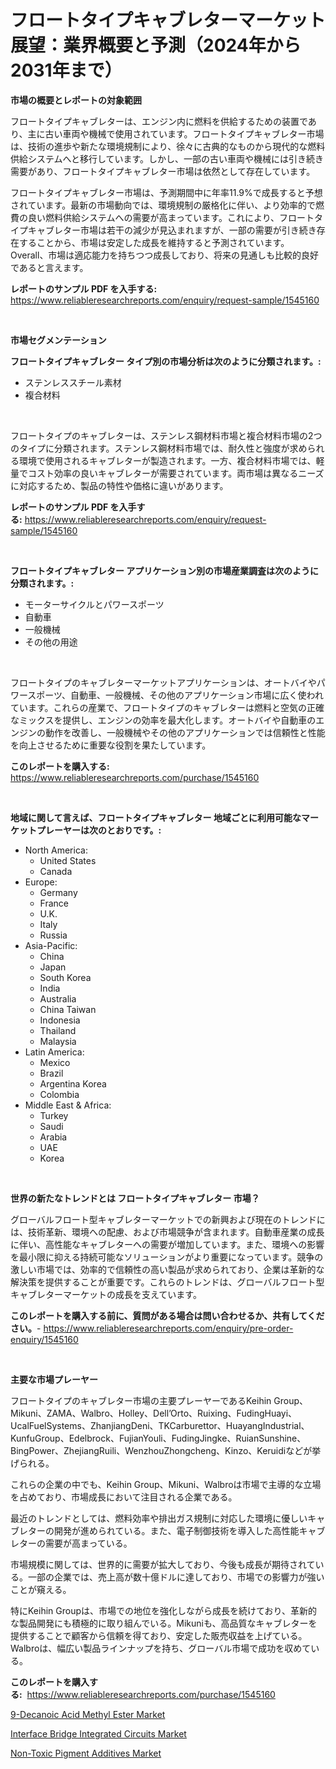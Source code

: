 <p><h1>フロートタイプキャブレターマーケット展望：業界概要と予測（2024年から2031年まで）</h1></p><p><strong>市場の概要とレポートの対象範囲</strong></p>
<p><p>フロートタイプキャブレターは、エンジン内に燃料を供給するための装置であり、主に古い車両や機械で使用されています。フロートタイプキャブレター市場は、技術の進歩や新たな環境規制により、徐々に古典的なものから現代的な燃料供給システムへと移行しています。しかし、一部の古い車両や機械には引き続き需要があり、フロートタイプキャブレター市場は依然として存在しています。</p><p>フロートタイプキャブレター市場は、予測期間中に年率11.9%で成長すると予想されています。最新の市場動向では、環境規制の厳格化に伴い、より効率的で燃費の良い燃料供給システムへの需要が高まっています。これにより、フロートタイプキャブレター市場は若干の減少が見込まれますが、一部の需要が引き続き存在することから、市場は安定した成長を維持すると予測されています。Overall、市場は適応能力を持ちつつ成長しており、将来の見通しも比較的良好であると言えます。</p></p>
<p><strong>レポートのサンプル PDF を入手する:</strong> <a href="https://www.reliableresearchreports.com/enquiry/request-sample/1545160">https://www.reliableresearchreports.com/enquiry/request-sample/1545160</a></p>
<p>&nbsp;</p>
<p><strong>市場セグメンテーション</strong></p>
<p><strong>フロートタイプキャブレター タイプ別の市場分析は次のように分類されます。:</strong></p>
<p><ul><li>ステンレススチール素材</li><li>複合材料</li></ul></p>
<p>&nbsp;</p>
<p><p>フロートタイプのキャブレターは、ステンレス鋼材料市場と複合材料市場の2つのタイプに分類されます。ステンレス鋼材料市場では、耐久性と強度が求められる環境で使用されるキャブレターが製造されます。一方、複合材料市場では、軽量でコスト効率の良いキャブレターが需要されています。両市場は異なるニーズに対応するため、製品の特性や価格に違いがあります。</p></p>
<p><strong>レポートのサンプル PDF を入手する:</strong>&nbsp;<a href="https://www.reliableresearchreports.com/enquiry/request-sample/1545160">https://www.reliableresearchreports.com/enquiry/request-sample/1545160</a></p>
<p>&nbsp;</p>
<p><strong> フロートタイプキャブレター アプリケーション別の市場産業調査は次のように分類されます。:</strong></p>
<p><ul><li>モーターサイクルとパワースポーツ</li><li>自動車</li><li>一般機械</li><li>その他の用途</li></ul></p>
<p>&nbsp;</p>
<p><p>フロートタイプのキャブレターマーケットアプリケーションは、オートバイやパワースポーツ、自動車、一般機械、その他のアプリケーション市場に広く使われています。これらの産業で、フロートタイプのキャブレターは燃料と空気の正確なミックスを提供し、エンジンの効率を最大化します。オートバイや自動車のエンジンの動作を改善し、一般機械やその他のアプリケーションでは信頼性と性能を向上させるために重要な役割を果たしています。</p></p>
<p><strong>このレポートを購入する:</strong>&nbsp; <a href="https://www.reliableresearchreports.com/purchase/1545160">https://www.reliableresearchreports.com/purchase/1545160</a></p>
<p>&nbsp;</p>
<p><strong>地域に関して言えば、フロートタイプキャブレター 地域ごとに利用可能なマーケットプレーヤーは次のとおりです。:</strong></p>
<p><ul>
    <li>
        North America:
        <ul>
            <li>United States</li>
            <li>Canada</li>
        </ul>
    </li>
    <li>
        Europe:
        <ul>
            <li>Germany</li>
            <li>France</li>
            <li>U.K.</li>
            <li>Italy</li>
            <li>Russia</li>
        </ul>
    </li>
    <li>
        Asia-Pacific:
        <ul>
            <li>China</li>
            <li>Japan</li>
            <li>South Korea</li>
            <li>India</li>
            <li>Australia</li>
            <li>China Taiwan</li>
            <li>Indonesia</li>
            <li>Thailand</li>
            <li>Malaysia</li>
        </ul>
    </li>
    <li>
        Latin America:
        <ul>
            <li>Mexico</li>
            <li>Brazil</li>
            <li>Argentina Korea</li>
            <li>Colombia</li>
        </ul>
    </li>
    <li>
        Middle East & Africa:
        <ul>
            <li>Turkey</li>
            <li>Saudi</li>
            <li>Arabia</li>
            <li>UAE</li>
            <li>Korea</li>
        </ul>
    </li>
    </ul></p>
<p>&nbsp;</p>
<p><strong>世界の新たなトレンドとは フロートタイプキャブレター 市場？</strong></p>
<p><p>グローバルフロート型キャブレターマーケットでの新興および現在のトレンドには、技術革新、環境への配慮、および市場競争が含まれます。自動車産業の成長に伴い、高性能なキャブレターへの需要が増加しています。また、環境への影響を最小限に抑える持続可能なソリューションがより重要になっています。競争の激しい市場では、効率的で信頼性の高い製品が求められており、企業は革新的な解決策を提供することが重要です。これらのトレンドは、グローバルフロート型キャブレターマーケットの成長を支えています。</p></p>
<p><strong>このレポートを購入する前に、質問がある場合は問い合わせるか、共有してください。</strong>- <a href="https://www.reliableresearchreports.com/enquiry/pre-order-enquiry/1545160">https://www.reliableresearchreports.com/enquiry/pre-order-enquiry/1545160</a></p>
<p>&nbsp;</p>
<p><strong>主要な市場プレーヤー</strong></p>
<p><p>フロートタイプのキャブレター市場の主要プレーヤーであるKeihin Group、Mikuni、ZAMA、Walbro、Holley、Dell’Orto、Ruixing、FudingHuayi、UcalFuelSystems、ZhanjiangDeni、TKCarburettor、HuayangIndustrial、KunfuGroup、Edelbrock、FujianYouli、FudingJingke、RuianSunshine、BingPower、ZhejiangRuili、WenzhouZhongcheng、Kinzo、Keruidiなどが挙げられる。</p><p>これらの企業の中でも、Keihin Group、Mikuni、Walbroは市場で主導的な立場を占めており、市場成長において注目される企業である。</p><p>最近のトレンドとしては、燃料効率や排出ガス規制に対応した環境に優しいキャブレターの開発が進められている。また、電子制御技術を導入した高性能キャブレターの需要が高まっている。</p><p>市場規模に関しては、世界的に需要が拡大しており、今後も成長が期待されている。一部の企業では、売上高が数十億ドルに達しており、市場での影響力が強いことが窺える。</p><p>特にKeihin Groupは、市場での地位を強化しながら成長を続けており、革新的な製品開発にも積極的に取り組んでいる。Mikuniも、高品質なキャブレターを提供することで顧客から信頼を得ており、安定した販売収益を上げている。Walbroは、幅広い製品ラインナップを持ち、グローバル市場で成功を収めている。</p></p>
<p><strong>このレポートを購入する:</strong>&nbsp;&nbsp;<a href="https://www.reliableresearchreports.com/purchase/1545160">https://www.reliableresearchreports.com/purchase/1545160</a></p>
<p><p><a href="https://www.linkedin.com/pulse/9-decanoic-acid-methyl-ester-market-furnish-information-size-m9zuc?trackingId=FnbEKYqWUP70jQVuMHBJKQ%3D%3D">9-Decanoic Acid Methyl Ester Market</a></p><p><a href="https://github.com/Alonsoolds3wq1d81czn8rbol/Market-Research-Report-List-1/blob/main/interface-bridge-integrated-circuits-market.md">Interface Bridge Integrated Circuits Market</a></p><p><a href="https://www.linkedin.com/pulse/non-toxic-pigment-additives-market-research-report-key-successful-406tc?trackingId=E3clocjMX%2BbvBbmx9%2BwARQ%3D%3D">Non-Toxic Pigment Additives Market</a></p></p>